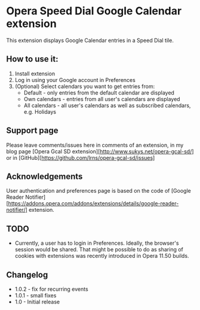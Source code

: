 # Opera Speed Dial Google Calendar extension

This extension displays Google Calendar entries in a Speed Dial tile.

## How to use it:

1. Install extension
2. Log in using your Google account in Preferences
3. (Optional) Select calendars you want to get entries from:
    * Default - only entries from the default calendar are displayed
	* Own calendars - entries from all user's calendars are displayed
	* All calendars - all user's calendars as well as subscribed calendars, e.g. Holidays


## Support page
Please leave comments/issues here in comments of an extension, in my blog page [Opera Gcal SD extension][http://www.sukys.net/opera-gcal-sd/] or in [GitHub][https://github.com/lrns/opera-gcal-sd/issues]

## Acknowledgements
User authentication and preferences page is based on the code of [Google Reader Notifier][https://addons.opera.com/addons/extensions/details/google-reader-notifier/] extension.

## TODO
* Currently, a user has to login in Preferences. Ideally, the browser's session would be shared. That might be possible to do as sharing of cookies with extensions was recently introduced in Opera 11.50 builds.

## Changelog

* 1.0.2 - fix for recurring events
* 1.0.1 - small fixes 
* 1.0 - Initial release

